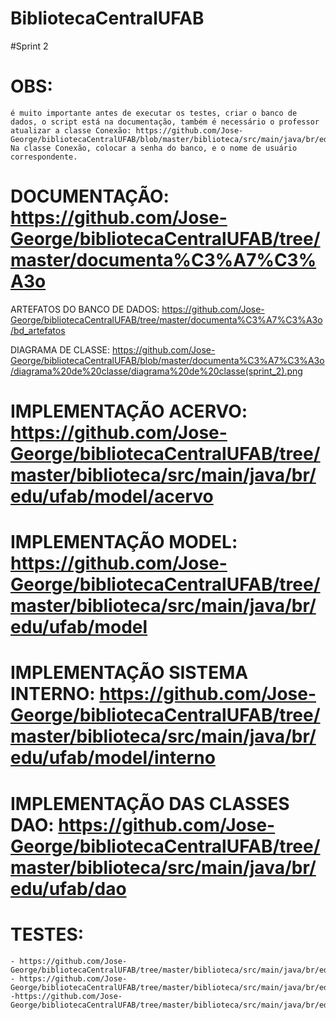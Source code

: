 ﻿# BibliotecaCentralUFAB
 
 #Sprint 2
 # OBS:
 	é muito importante antes de executar os testes, criar o banco de dados, o script está na documentação, também é necessário o professor atualizar a classe Conexão: https://github.com/Jose-George/bibliotecaCentralUFAB/blob/master/biblioteca/src/main/java/br/edu/ufab/dao/Conexao.java
	Na classe Conexão, colocar a senha do banco, e o nome de usuário correspondente.
 
# DOCUMENTAÇÃO: https://github.com/Jose-George/bibliotecaCentralUFAB/tree/master/documenta%C3%A7%C3%A3o
 
ARTEFATOS DO BANCO DE DADOS: https://github.com/Jose-George/bibliotecaCentralUFAB/tree/master/documenta%C3%A7%C3%A3o/bd_artefatos

DIAGRAMA DE CLASSE: https://github.com/Jose-George/bibliotecaCentralUFAB/blob/master/documenta%C3%A7%C3%A3o/diagrama%20de%20classe/diagrama%20de%20classe(sprint_2).png

# IMPLEMENTAÇÃO ACERVO: https://github.com/Jose-George/bibliotecaCentralUFAB/tree/master/biblioteca/src/main/java/br/edu/ufab/model/acervo

# IMPLEMENTAÇÃO MODEL: https://github.com/Jose-George/bibliotecaCentralUFAB/tree/master/biblioteca/src/main/java/br/edu/ufab/model

# IMPLEMENTAÇÃO SISTEMA INTERNO<FUNCIONALIDADES>: https://github.com/Jose-George/bibliotecaCentralUFAB/tree/master/biblioteca/src/main/java/br/edu/ufab/model/interno

# IMPLEMENTAÇÃO DAS CLASSES DAO<BANCO DE DADOS>: https://github.com/Jose-George/bibliotecaCentralUFAB/tree/master/biblioteca/src/main/java/br/edu/ufab/dao

# TESTES: 
	- https://github.com/Jose-George/bibliotecaCentralUFAB/tree/master/biblioteca/src/main/java/br/edu/ufab/interno/teste
	- https://github.com/Jose-George/bibliotecaCentralUFAB/tree/master/biblioteca/src/main/java/br/edu/ufab/funcionario/teste
	-https://github.com/Jose-George/bibliotecaCentralUFAB/tree/master/biblioteca/src/main/java/br/edu/ufab/acervo/teste




